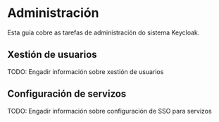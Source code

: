 # Administración

Esta guía cobre as tarefas de administración do sistema Keycloak.

## Xestión de usuarios

TODO: Engadir información sobre xestión de usuarios

## Configuración de servizos

TODO: Engadir información sobre configuración de SSO para servizos
